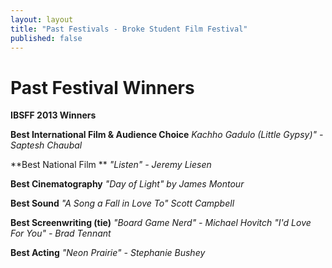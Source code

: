 ```yaml
---
layout: layout
title: "Past Festivals - Broke Student Film Festival"
published: false
---
```


# Past Festival Winners

**IBSFF 2013 Winners**


**Best International Film & Audience Choice**
_Kachho Gadulo (Little Gypsy)" - Saptesh Chaubal_


**Best National Film **
_"Listen" - Jeremy Liesen_


**Best Cinematography**
_"Day of Light" by James Montour_


**Best Sound**
_"A Song a Fall in Love To" Scott Campbell_


**Best Screenwriting (tie)**
_"Board Game Nerd" - Michael Hovitch_
_"I'd Love For You" - Brad Tennant_


**Best Acting**
_"Neon Prairie" - Stephanie Bushey_
